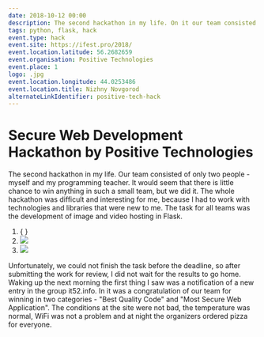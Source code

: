 ```yaml
---
date: 2018-10-12 00:00
description: The second hackathon in my life. On it our team consisted of only two people - myself and my programming teacher. It would seem that there is little chance to win anything with such a small team, but we did it. 😁🎉
tags: python, flask, hack
event.type: hack
event.site: https://ifest.pro/2018/
event.location.latitude: 56.2682659
event.organisation: Positive Technologies
event.place: 1
logo: .jpg
event.location.longitude: 44.0253486
event.location.title: Nizhny Novgorod
alternateLinkIdentifier: positive-tech-hack
---
```

# Secure Web Development Hackathon by Positive Technologies

The second hackathon in my life. Our team consisted of only two people - myself and my programming teacher. It would seem that there is little chance to win anything in such a small team, but we did it. The whole hackathon was difficult and interesting for me, because I had to work with technologies and libraries that were new to me. The task for all teams was the development of image and video hosting in Flask.


1. { }
2. ![ ](2.jpg)
3. ![ ](1.jpg)


 Unfortunately, we could not finish the task before the deadline, so after submitting the work for review, I did not wait for the results to go home. Waking up the next morning the first thing I saw was a notification of a new entry in the group it52.info. In it was a congratulation of our team for winning in two categories - "Best Quality Code" and "Most Secure Web Application". The conditions at the site were not bad, the temperature was normal, WiFi was not a problem and at night the organizers ordered pizza for everyone.
